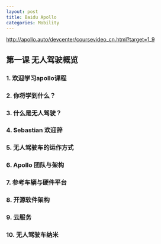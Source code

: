 ```yaml
---
layout: post
title: Baidu Apollo
categories: Mobility
---
```


http://apollo.auto/devcenter/coursevideo_cn.html?target=1_9

## 第一课 无人驾驶概览

### 1. 欢迎学习apollo课程

### 2. 你将学到什么？

### 3. 什么是无人驾驶？

### 4. Sebastian 欢迎辞

### 5. 无人驾驶车的运作方式

### 6. Apollo 团队与架构

### 7. 参考车辆与硬件平台

### 8. 开源软件架构

### 9. 云服务

### 10. 无人驾驶车纳米
